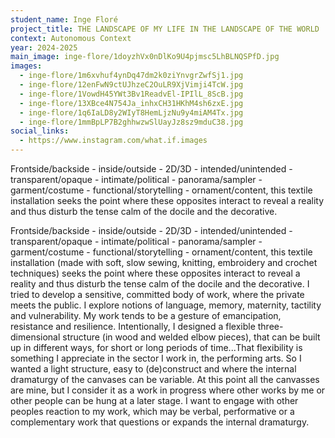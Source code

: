 ```yaml
---
student_name: Inge Floré
project_title: THE LANDSCAPE OF MY LIFE IN THE LANDSCAPE OF THE WORLD
context: Autonomous Context
year: 2024-2025
main_image: inge-flore/1doyzhVx0nDlKo9U4pjmsc5LhBLNQSPfD.jpg
images:
  - inge-flore/1m6xvhuf4ynDq47dm2k0ziYnvgrZwfSj1.jpg
  - inge-flore/12enFwN9ctUJhzeC2OuLR9XjVimji4TcW.jpg
  - inge-flore/1VowdH45YWt3Bv1ReadvEl-IPIlL_8ScB.jpg
  - inge-flore/13XBce4N754Ja_inhxCH31HKhM4sh6zxE.jpg
  - inge-flore/1q6IaLD8y2WIyT8HemLjzNu9y4miAM4Tx.jpg
  - inge-flore/1mmBpLP7B2ghhwzwSlUayJz8sz9mduC38.jpg
social_links:
  - https://www.instagram.com/what.if.images
---
```

Frontside/backside - inside/outside - 2D/3D - intended/unintended - transparent/opaque - intimate/political - panorama/sampler - garment/costume - functional/storytelling - ornament/content, this textile installation seeks the point where these opposites interact 
to reveal a reality and thus disturb the tense calm of the docile and the decorative.

Frontside/backside - inside/outside - 2D/3D - intended/unintended - transparent/opaque - intimate/political - panorama/sampler - garment/costume - functional/storytelling - ornament/content, this textile installation (made with soft, slow sewing, knitting, embroidery and crochet techniques) seeks the point where these opposites interact 
to reveal a reality and thus disturb the tense calm of the docile and the decorative.
I tried to develop a sensitive, committed body of work, where the private meets the public. 
I explore notions of language, memory, maternity, tactility and vulnerability. My work tends to be a gesture of emancipation, resistance and resilience. Intentionally, I designed a flexible three-dimensional structure (in wood and welded elbow pieces), that can be built up in different ways, for short or long periods of time...That flexibility is something I appreciate in the sector I work in, the performing arts. So I wanted a light structure, easy to (de)construct and where the internal dramaturgy of the canvases can be variable. At this point all the canvasses are mine, but I consider it as a work in progress where other works by me or other people can be hung at a later stage. I want to engage with other peoples reaction to my work, which may be verbal, performative or a complementary work that questions or expands the internal dramaturgy.
